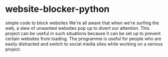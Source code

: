 # website-blocker-python
simple code to block websites
We're all aware that when we're surfing the web, a slew of unwanted websites pop up to divert our attention. This project can be useful in such situations because it can be set up to prevent certain websites from loading. The programme is useful for people who are easily distracted and switch to social media sites while working on a serious project.
